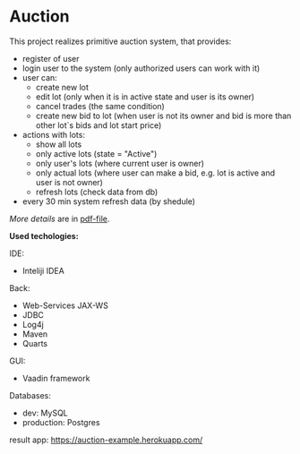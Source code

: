 # Auction

This project realizes primitive auction system, that provides:

+ register of user
+ login user to the system (only authorized users can work with it)
+ user can:
  + create new lot
  + edit lot (only when it is in active state and user is its owner)
  + cancel trades (the same condition)
  + create new bid to lot (when user is not its owner and bid is more than other lot`s bids and lot start price)
+ actions with lots:
  + show all lots
  + only active lots (state = "Active")
  + only user's lots (where current user is owner)
  + only actual lots (where user can make a bid, e.g. lot is active and user is not owner)
  + refresh lots (check data from db)
+ every 30 min system refresh data (by shedule)

<i>More details</i> are in <a href="https://github.com/LamronNu/A/blob/master/TestTask.pdf">pdf-file</a>.

<b>Used techologies:</b>

IDE:
+ Inteliji IDEA

Back:
+ Web-Services JAX-WS
+ JDBC
+ Log4j
+ Maven
+ Quarts

GUI:
+ Vaadin framework

Databases:
- dev: MySQL
- production: Postgres

result app: https://auction-example.herokuapp.com/
